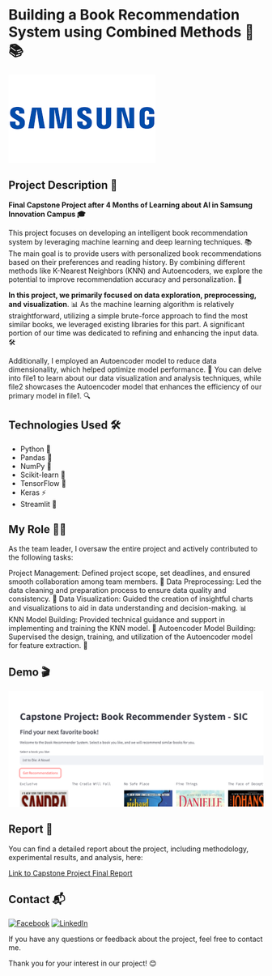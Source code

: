 # Building a Book Recommendation System using Combined Methods 🧠📚
![Samsung](https://github.com/quang2719/Book-Recommend-System---SIC-Capston-Project/blob/main/Logo/download.png)

## Project Description 🚀
**Final Capstone Project after 4 Months of Learning about AI in Samsung Innovation Campus 🎓**

This project focuses on developing an intelligent book recommendation system by leveraging machine learning and deep learning techniques. 📚 The main goal is to provide users with personalized book recommendations based on their preferences and reading history. By combining different methods like K-Nearest Neighbors (KNN) and Autoencoders, we explore the potential to improve recommendation accuracy and personalization. 🎯

**In this project, we primarily focused on data exploration, preprocessing, and visualization**. 📊 As the machine learning algorithm is relatively straightforward, utilizing a simple brute-force approach to find the most similar books, we leveraged existing libraries for this part. A significant portion of our time was dedicated to refining and enhancing the input data. 🛠️

Additionally, I employed an Autoencoder model to reduce data dimensionality, which helped optimize model performance. 🚀 You can delve into file1 to learn about our data visualization and analysis techniques, while file2 showcases the Autoencoder model that enhances the efficiency of our primary model in file1. 🔍

## Technologies Used 🛠️

* Python 🐍
* Pandas 🐼
* NumPy 🧮
* Scikit-learn 🤖
* TensorFlow 🧠
* Keras ⚡
* Streamlit 🚀

## My Role 🧑‍💻
As the team leader, I oversaw the entire project and actively contributed to the following tasks:

Project Management: Defined project scope, set deadlines, and ensured smooth collaboration among team members. 📅
Data Preprocessing: Led the data cleaning and preparation process to ensure data quality and consistency. 🧹
Data Visualization: Guided the creation of insightful charts and visualizations to aid in data understanding and decision-making. 📊
KNN Model Building: Provided technical guidance and support in implementing and training the KNN model. 🧩
Autoencoder Model Building: Supervised the design, training, and utilization of the Autoencoder model for feature extraction. 🧬

## Demo 🎬

[![Video](https://github.com/quang2719/Book-Recommend-System---SIC-Capston-Project/blob/main/Video%20demo/Thumbnail.png.png)](https://github.com/quang2719/Book-Recommend-System---SIC-Capston-Project/blob/main/Video%20demo/RecSys_Web_demo.mp4)

## Report 📄

You can find a detailed report about the project, including methodology, experimental results, and analysis, here:

[Link to Capstone Project Final Report](https://github.com/quang2719/Book-Recommend-System---SIC-Capston-Project/blob/main/Final%20Report/B%C3%A1o%20c%C3%A1o%20capstone.pdf)

## Contact 📬
[![Facebook](https://img.shields.io/badge/Facebook-blue?style=for-the-badge&logo=Facebook&logoColor=white)](https://www.facebook.com/qq2719/)
[![LinkedIn](https://img.shields.io/badge/LinkedIn-0077B5?style=for-the-badge&logo=linkedin&logoColor=white)](https://www.linkedin.com/in/quang-nv-ptit/)

If you have any questions or feedback about the project, feel free to contact me.

Thank you for your interest in our project! 😊

